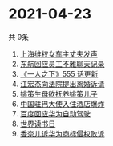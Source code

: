 # 2021-04-23
  共 9条

  <!-- BEGIN -->
  <!-- 最后更新时间:Fri Apr 23 2021 11:12:27 GMT+0000 (Coordinated Universal Time) -->
  1. [上海维权女车主丈夫发声](https://www.zhihu.com/search?q=特斯拉行车数据)
1. [东航回应员工不雅聊天记录](https://www.zhihu.com/search?q=东航空姐)
1. [《一人之下》555 话更新](https://www.zhihu.com/search?q=一人之下)
1. [江宏杰向法院提出离婚诉请](https://www.zhihu.com/search?q=福原爱江宏杰离婚)
1. [姚策生母欲抚养姚策儿子](https://www.zhihu.com/search?q=姚策)
1. [中国驻巴大使入住酒店爆炸](https://www.zhihu.com/search?q=巴基斯坦)
1. [百度回应华为自动驾驶](https://www.zhihu.com/search?q=华为自动驾驶)
1. [世界读书日](https://www.zhihu.com/search?q=世界读书日)
1. [香奈儿诉华为商标侵权败诉](https://www.zhihu.com/search?q=香奈儿起诉华为)
  <!-- END -->
  